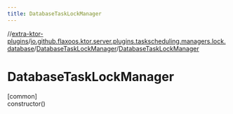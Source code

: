 ```yaml
---
title: DatabaseTaskLockManager
---
```

//[extra-ktor-plugins](../../../index.md)/[io.github.flaxoos.ktor.server.plugins.taskscheduling.managers.lock.database](../index.md)/[DatabaseTaskLockManager](index.md)/[DatabaseTaskLockManager](-database-task-lock-manager.md)



# DatabaseTaskLockManager



[common]\
constructor()




